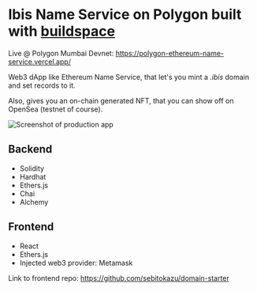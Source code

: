 # Ibis Name Service on Polygon built with [buildspace](https://buildspace.so/)

Live @ Polygon Mumbai Devnet: https://polygon-ethereum-name-service.vercel.app/

Web3 dApp like Ethereum Name Service, that let's you mint a *.ibis* domain and set records to it. 

Also, gives you an on-chain generated NFT, that you can show off on OpenSea (testnet of course).

![Screenshot of production app](https://i.imgur.com/N6Lxi02.png)

## Backend

- Solidity
- Hardhat
- Ethers.js
- Chai
- Alchemy

## Frontend

- React
- Ethers.js
- Injected web3 provider: Metamask

Link to frontend repo: https://github.com/sebitokazu/domain-starter

